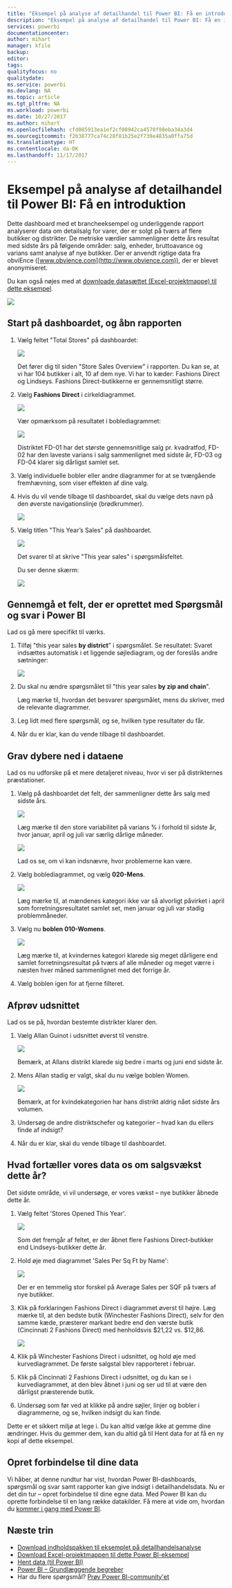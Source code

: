 ```yaml
---
title: "Eksempel på analyse af detailhandel til Power BI: Få en introduktion"
description: "Eksempel på analyse af detailhandel til Power BI: Få en introduktion"
services: powerbi
documentationcenter: 
author: mihart
manager: kfile
backup: 
editor: 
tags: 
qualityfocus: no
qualitydate: 
ms.service: powerbi
ms.devlang: NA
ms.topic: article
ms.tgt_pltfrm: NA
ms.workload: powerbi
ms.date: 10/27/2017
ms.author: mihart
ms.openlocfilehash: cfd085913ea1ef2cf08942ca4570f98eba34a3d4
ms.sourcegitcommit: f2b38777ca74c28f81b25e2f739e4835a0ffa75d
ms.translationtype: HT
ms.contentlocale: da-DK
ms.lasthandoff: 11/17/2017
---
```

# <a name="retail-analysis-sample-for-power-bi-take-a-tour"></a>Eksempel på analyse af detailhandel til Power BI: Få en introduktion

Dette dashboard med et brancheeksempel og underliggende rapport analyserer data om detailsalg for varer, der er solgt på tværs af flere butikker og distrikter. De metriske værdier sammenligner dette års resultat med sidste års på følgende områder: salg, enheder, bruttoavance og varians samt analyse af nye butikker. Der er anvendt rigtige data fra obviEnce ([www.obvience.com](http://www.obvience.com)), der er blevet anonymiseret.

Du kan også nøjes med at [downloade datasættet (Excel-projektmappe) til dette eksempel](http://go.microsoft.com/fwlink/?LinkId=529778).

![](media/sample-retail-analysis/retail1.png)

## <a name="start-on-the-dashboard-and-open-the-report"></a>Start på dashboardet, og åbn rapporten
1. Vælg feltet "Total Stores" på dashboardet:
   
   ![](media/sample-retail-analysis/retail-analysis-7.png)  
   
   Det fører dig til siden "Store Sales Overview" i rapporten. Du kan se, at vi har 104 butikker i alt, 10 af dem nye. Vi har to kæder: Fashions Direct og Lindseys. Fashions Direct-butikkerne er gennemsnitligt større.
2. Vælg **Fashions Direct** i cirkeldiagrammet.
   
   ![](media/sample-retail-analysis/retail3.png)  
   
   Vær opmærksom på resultatet i boblediagrammet:
   
   ![](media/sample-retail-analysis/pbi_sample_retanlbubbles.png)  
   
   Distriktet FD-01 har det største gennemsnitlige salg pr. kvadratfod, FD-02 har den laveste varians i salg sammenlignet med sidste år, FD-03 og FD-04 klarer sig dårligst samlet set.
3. Vælg individuelle bobler eller andre diagrammer for at se tværgående fremhævning, som viser effekten af dine valg.
4. Hvis du vil vende tilbage til dashboardet, skal du vælge dets navn på den øverste navigationslinje (brødkrummer). 
   
   ![](media/sample-retail-analysis/power-bi-breadcrumbs.png)
5. Vælg titlen "This Year’s Sales" på dashboardet.
   
   ![](media/sample-retail-analysis/pbi_sample_retanlthisyrsales.png)
   
   Det svarer til at skrive "This year sales" i spørgsmålsfeltet.
   
   Du ser denne skærm:
   
   ![](media/sample-retail-analysis/retail7.png)

## <a name="review-a-tile-created-with-power-bi-qa"></a>Gennemgå et felt, der er oprettet med Spørgsmål og svar i Power BI
Lad os gå mere specifikt til værks.

1. Tilføj "this year sales **by district**" i spørgsmålet. Se resultatet: Svaret indsættes automatisk i et liggende søjlediagram, og der foreslås andre sætninger:
   
   ![](media/sample-retail-analysis/retail8.png)
2. Du skal nu ændre spørgsmålet til "this year sales **by zip and chain**".
   
   Læg mærke til, hvordan det besvarer spørgsmålet, mens du skriver, med de relevante diagrammer.
3. Leg lidt med flere spørgsmål, og se, hvilken type resultater du får.
4. Når du er klar, kan du vende tilbage til dashboardet.

## <a name="dive-deeper-into-the-data"></a>Grav dybere ned i dataene
Lad os nu udforske på et mere detaljeret niveau, hvor vi ser på distrikternes præstationer.

1. Vælg på dashboardet det felt, der sammenligner dette års salg med sidste års.
   
   ![](media/sample-retail-analysis/pbi_sample_retanlareacht.png)
   
   Læg mærke til den store variabilitet på varians % i forhold til sidste år, hvor januar, april og juli var særlig dårlige måneder.
   
   ![](media/sample-retail-analysis/pbi_sample_retanlsalesvarcol.png)
   
   Lad os se, om vi kan indsnævre, hvor problemerne kan være.
2. Vælg boblediagrammet, og vælg **020-Mens**.
   
   ![](media/sample-retail-analysis/retail11.png)  
   
   Læg mærke til, at mændenes kategori ikke var så alvorligt påvirket i april som forretningsresultatet samlet set, men januar og juli var stadig problemmåneder.
3. Vælg nu **boblen 010-Womens**.
   
   ![](media/sample-retail-analysis/retail12.png)
   
   Læg mærke til, at kvindernes kategori klarede sig meget dårligere end samlet forretningsresultat på tværs af alle måneder og meget værre i næsten hver måned sammenlignet med det forrige år.
4. Vælg boblen igen for at fjerne filteret.

## <a name="try-out-the-slicer"></a>Afprøv udsnittet
Lad os se på, hvordan bestemte distrikter klarer den.

1. Vælg Allan Guinot i udsnittet øverst til venstre.
   
   ![](media/sample-retail-analysis/retail13.png)
   
   Bemærk, at Allans distrikt klarede sig bedre i marts og juni end sidste år.
2. Mens Allan stadig er valgt, skal du nu vælge boblen Women.
   
   ![](media/sample-retail-analysis/power-bi-allan.png)
   
   Bemærk, at for kvindekategorien har hans distrikt aldrig nået sidste års volumen.
3. Undersøg de andre distriktschefer og kategorier – hvad kan du ellers finde af indsigt?
4. Når du er klar, skal du vende tilbage til dashboardet.

## <a name="what-is-our-data-telling-us-about-sales-growth-this-year"></a>Hvad fortæller vores data os om salgsvækst dette år?
Det sidste område, vi vil undersøge, er vores vækst – nye butikker åbnede dette år.

1. Vælg feltet 'Stores Opened This Year'.
   
   ![](media/sample-retail-analysis/retail15.png)
   
   Som det fremgår af feltet, er der åbnet flere Fashions Direct-butikker end Lindseys-butikker dette år.
2. Hold øje med diagrammet 'Sales Per Sq Ft by Name':
   
   ![](media/sample-retail-analysis/retail14.png)
   
    Der er en temmelig stor forskel på Average Sales per SQF på tværs af nye butikker.
3. Klik på forklaringen Fashions Direct i diagrammet øverst til højre. Læg mærke til, at den bedste butik (Winchester Fashions Direct), selv for den samme kæde, præsterer markant bedre end den værste butik (Cincinnati 2 Fashions Direct) med henholdsvis $21,22 vs. $12,86.
   
   ![](media/sample-retail-analysis/power-bi-lindseys.png)
4. Klik på Winchester Fashions Direct i udsnittet, og hold øje med kurvediagrammet. De første salgstal blev rapporteret i februar.
5. Klik på Cincinnati 2 Fashions Direct i udsnittet, og du kan se i kurvediagrammet, at den blev åbnet i juni og ser ud til at være den dårligst præsterende butik.
6. Undersøg som før ved at klikke på andre søjler, linjer og bobler i diagrammerne, og se, hvilken indsigt du kan finde.

Dette er et sikkert miljø at lege i. Du kan altid vælge ikke at gemme dine ændringer. Hvis du gemmer dem, kan du altid gå til Hent data for at få en ny kopi af dette eksempel.

## <a name="connect-to-your-data"></a>Opret forbindelse til dine data
Vi håber, at denne rundtur har vist, hvordan Power BI-dashboards, spørgsmål og svar samt rapporter kan give indsigt i detailhandelsdata. Nu er det din tur – opret forbindelse til dine egne data. Med Power BI kan du oprette forbindelse til en lang række datakilder. Få mere at vide om, hvordan du [kommer i gang med Power BI](service-get-started.md).

## <a name="next-steps"></a>Næste trin
* [Download indholdspakken til eksemplet på detailhandelsanalyse](sample-tutorial-connect-to-the-samples.md)    
* [Download Excel-projektmappen til dette Power BI-eksempel](http://go.microsoft.com/fwlink/?LinkId=529778)    
* [Hent data (til Power BI)](service-get-data.md)    
* [Power BI – Grundlæggende begreber](service-basic-concepts.md)    
* Har du flere spørgsmål? [Prøv Power BI-community'et](http://community.powerbi.com/)

